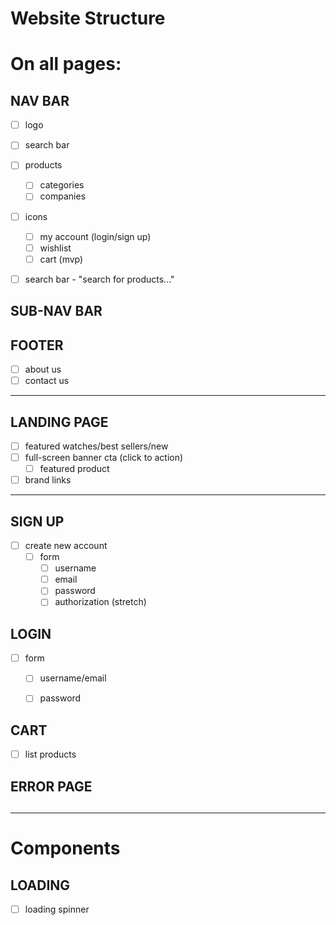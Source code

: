 # Website Structure

# On all pages:

## NAV BAR

- [ ] logo
- [ ] search bar

- [ ] products
  - [ ] categories
  - [ ] companies
- [ ] icons
  - [ ] my account (login/sign up)
  - [ ] wishlist 
  - [ ] cart (mvp)

- [ ] search bar - "search for products..."

## SUB-NAV BAR 

## FOOTER

- [ ] about us
- [ ] contact us

---

## LANDING PAGE

- [ ] featured watches/best sellers/new
- [ ] full-screen banner cta (click to action)
  - [ ] featured product
- [ ] brand links

---

## SIGN UP 

- [ ] create new account
  - [ ] form
    - [ ] username
    - [ ] email
    - [ ] password
    - [ ] authorization (stretch)

## LOGIN

  - [ ] form
    - [ ] username/email
    - [ ] password


## CART 

- [ ] list products
  


## ERROR PAGE

## 

---

# Components

## LOADING 

- [ ] loading spinner